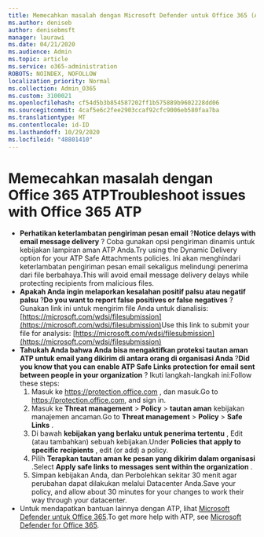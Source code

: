 ```yaml
---
title: Memecahkan masalah dengan Microsoft Defender untuk Office 365 (ATP)
ms.author: deniseb
author: denisebmsft
manager: laurawi
ms.date: 04/21/2020
ms.audience: Admin
ms.topic: article
ms.service: o365-administration
ROBOTS: NOINDEX, NOFOLLOW
localization_priority: Normal
ms.collection: Admin_O365
ms.custom: 3100021
ms.openlocfilehash: cf54d5b3b854587202ff1b575889b9602228dd06
ms.sourcegitcommit: 4caf5e6c2fee2903ccaf92cfc9006eb580faa7ba
ms.translationtype: MT
ms.contentlocale: id-ID
ms.lasthandoff: 10/29/2020
ms.locfileid: "48801410"
---
```

# <a name="troubleshoot-issues-with-office-365-atp"></a><span data-ttu-id="a8a97-102">Memecahkan masalah dengan Office 365 ATP</span><span class="sxs-lookup"><span data-stu-id="a8a97-102">Troubleshoot issues with Office 365 ATP</span></span>

- <span data-ttu-id="a8a97-103">**Perhatikan keterlambatan pengiriman pesan email** ?</span><span class="sxs-lookup"><span data-stu-id="a8a97-103">**Notice delays with email message delivery** ?</span></span> <span data-ttu-id="a8a97-104">Coba gunakan opsi pengiriman dinamis untuk kebijakan lampiran aman ATP Anda.</span><span class="sxs-lookup"><span data-stu-id="a8a97-104">Try using the Dynamic Delivery option for your ATP Safe Attachments policies.</span></span> <span data-ttu-id="a8a97-105">Ini akan menghindari keterlambatan pengiriman pesan email sekaligus melindungi penerima dari file berbahaya.</span><span class="sxs-lookup"><span data-stu-id="a8a97-105">This will avoid email message delivery delays while protecting recipients from malicious files.</span></span>
- <span data-ttu-id="a8a97-106">**Apakah Anda ingin melaporkan kesalahan positif palsu atau negatif palsu** ?</span><span class="sxs-lookup"><span data-stu-id="a8a97-106">**Do you want to report false positives or false negatives** ?</span></span> <span data-ttu-id="a8a97-107">Gunakan link ini untuk mengirim file Anda untuk dianalisis: [https://microsoft.com/wdsi/filesubmission](https://microsoft.com/wdsi/filesubmission)</span><span class="sxs-lookup"><span data-stu-id="a8a97-107">Use this link to submit your file for analysis: [https://microsoft.com/wdsi/filesubmission](https://microsoft.com/wdsi/filesubmission)</span></span>
- <span data-ttu-id="a8a97-108">**Tahukah Anda bahwa Anda bisa mengaktifkan proteksi tautan aman ATP untuk email yang dikirim di antara orang di organisasi Anda** ?</span><span class="sxs-lookup"><span data-stu-id="a8a97-108">**Did you know that you can enable ATP Safe Links protection for email sent between people in your organization** ?</span></span> <span data-ttu-id="a8a97-109">Ikuti langkah-langkah ini:</span><span class="sxs-lookup"><span data-stu-id="a8a97-109">Follow these steps:</span></span>
    1. <span data-ttu-id="a8a97-110">Masuk ke https://protection.office.com , dan masuk.</span><span class="sxs-lookup"><span data-stu-id="a8a97-110">Go to https://protection.office.com, and sign in.</span></span>
    2. <span data-ttu-id="a8a97-111">Masuk ke **Threat management**  >  **Policy**  >  **tautan aman** kebijakan manajemen ancaman.</span><span class="sxs-lookup"><span data-stu-id="a8a97-111">Go to **Threat management** > **Policy** > **Safe Links** .</span></span>
    3. <span data-ttu-id="a8a97-112">Di bawah **kebijakan yang berlaku untuk penerima tertentu** , Edit (atau tambahkan) sebuah kebijakan.</span><span class="sxs-lookup"><span data-stu-id="a8a97-112">Under **Policies that apply to specific recipients** , edit (or add) a policy.</span></span>
    4. <span data-ttu-id="a8a97-113">Pilih **Terapkan tautan aman ke pesan yang dikirim dalam organisasi** .</span><span class="sxs-lookup"><span data-stu-id="a8a97-113">Select **Apply safe links to messages sent within the organization** .</span></span>
    5. <span data-ttu-id="a8a97-114">Simpan kebijakan Anda, dan Perbolehkan sekitar 30 menit agar perubahan dapat dilakukan melalui Datacenter Anda.</span><span class="sxs-lookup"><span data-stu-id="a8a97-114">Save your policy, and allow about 30 minutes for your changes to work their way through your datacenter.</span></span>
- <span data-ttu-id="a8a97-115">Untuk mendapatkan bantuan lainnya dengan ATP, lihat [Microsoft Defender untuk Office 365](https://docs.microsoft.com/microsoft-365/security/office-365-security/office-365-atp).</span><span class="sxs-lookup"><span data-stu-id="a8a97-115">To get more help with ATP, see [Microsoft Defender for Office 365](https://docs.microsoft.com/microsoft-365/security/office-365-security/office-365-atp).</span></span>